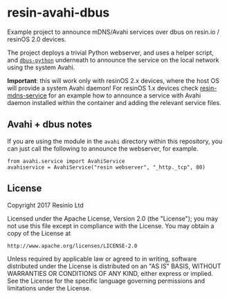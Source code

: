 # resin-avahi-dbus

Example project to announce mDNS/Avahi services over dbus on resin.io / resinOS 2.0
devices.

The project deploys a trivial Python webserver, and uses a helper script, and
[`dbus-python`](https://dbus.freedesktop.org/doc/dbus-python/doc/tutorial.html)
underneath to announce the service on the local network using the system Avahi.

**Important**: this will work only with resinOS 2.x devices, where the host OS will
provide a system Avahi daemon! For resinOS 1.x devices check
[resin-mdns-service](https://github.com/resin-io-playground/resin-mdns-service) for
an example how to announce a service with Avahi daemon installed within the container
and adding the relevant service files.

## Avahi + dbus notes

If you are using the module in the `avahi` directory within this repository,
you can just call the following to announce the webserver, for example.

```
from avahi.service import AvahiService
avahiservice = AvahiService("resin webserver", "_http._tcp", 80)
```

## License

Copyright 2017 Resinio Ltd

Licensed under the Apache License, Version 2.0 (the "License");
you may not use this file except in compliance with the License.
You may obtain a copy of the License at

    http://www.apache.org/licenses/LICENSE-2.0

Unless required by applicable law or agreed to in writing, software
distributed under the License is distributed on an "AS IS" BASIS,
WITHOUT WARRANTIES OR CONDITIONS OF ANY KIND, either express or implied.
See the License for the specific language governing permissions and
limitations under the License.
